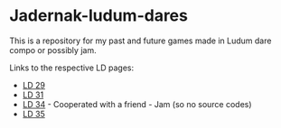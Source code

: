 # Jadernak-ludum-dares

This is a repository for my past and future games made in Ludum dare compo or possibly jam.

Links to the respective LD pages:

* [LD 29](http://www.ludumdare.com/compo/ludum-dare-29/?action=preview&uid=36014)
* [LD 31](http://ludumdare.com/compo/ludum-dare-31/?action=preview&uid=36014)
* [LD 34](http://ludumdare.com/compo/ludum-dare-34/?action=preview&uid=66283) - Cooperated with a friend - Jam (so no source codes)
* [LD 35](http://ludumdare.com/compo/ludum-dare-35/?action=preview&uid=36014)